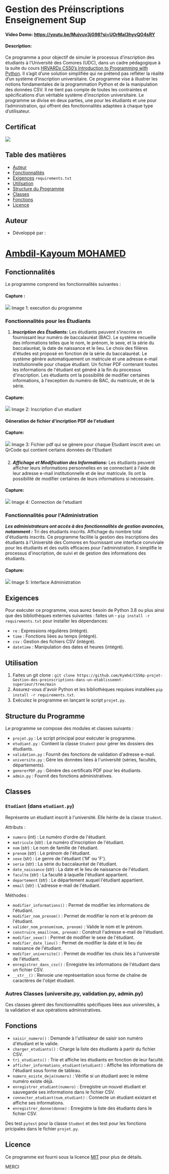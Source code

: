 # Gestion des Préinscriptions Enseignement Sup

#### Video Demo:  <https://youtu.be/Mujvuv3jG98?si=UOrMaI3hyvQO4sRY>

#### Description:
Ce programme a pour objectif de simuler le processus d’inscription des étudiants à l’Université des Comores (UDC), dans un cadre pédagogique à la suite du cours [HRVARDx CS50’s Introduction to Programming with Python](https://cs50.harvard.edu/python/2022/). Il s’agit d’une solution simplifiée qui ne prétend pas refléter la réalité d’un système d’inscription universitaire. Ce programme vise à illustrer les notions fondamentales de la programmation Python et de la manipulation des données CSV. Il ne tient pas compte de toutes les contraintes et spécifications d’un véritable système d’inscription universitaire. Le programme se divise en deux parties, une pour les étudiants et une pour l’administration, qui offrent des fonctionnalités adaptées à chaque type d’utilisateur.

## Certificat

<img src="projet/CS50Pcertificat.png" />

## Table des matières

- [Auteur](#auteur)
- [Fonctionnalités](#fonctionnalités) 
- [Exigences](#exigences) ``requirements.txt``
- [Utilisation](#utilisation)
- [Structure du Programme](#structure-du-programme)
- [Classes](#classes)
- [Fonctions](#fonctions)
- [Licence](#licence)

## Auteur
- Développé par : 
# [Ambdil-Kayoum MOHAMED](https://linktr.ee/Kayoummh)


## Fonctionnalités
Le programme comprend les fonctionnalités suivantes :

#### Capture :
<img src="projet/Capture_Menu.png" />
Image 1: execution du programme 
        
### Fonctionnalités pour les Étudiants
1. ***Inscription des Étudiants:*** 
Les étudiants peuvent s'inscrire en fournissant leur numéro de baccalauréat (BAC).
Le système recueille des informations telles que le nom, le prénom, le sexe, et la série du baccalauréat, la date de naissance et le lieu.
Le choix des filières d'études est proposé en fonction de la série du baccalauréat.
Le système génère automatiquement un matricule et une adresse e-mail institutionnelle pour chaque étudiant.
Un fichier PDF contenant toutes les informations de l'étudiant est généré à la fin du processus d'inscription.
Les étudiants ont la possibilité de modifier certaines informations, à l'exception du numéro de BAC, du matricule, et de la série.

#### Capture:
<img src="projet/Capture_inscription.png" />
Image 2: Inscription d'un etudiant

#### Géneration de fichier d'incription PDF de l'etudiant

#### Capture:
<img src="projet/2023XA657O.png" />
Image 3: Fichier pdf qui se gènere pour chaque Etudiant inscrit avec un QrCode qui contient certains données de l'Etudiant

###

2. ***Affichage et Modification des Informations:***
Les étudiants peuvent afficher leurs informations personnelles en se connectant à l'aide de leur adresse e-mail institutionnelle et de leur matricule.
Ils ont la possibilité de modifier certaines de leurs informations si nécessaire.

#### Capture:
<img src="projet/Capture_connection.png" />
Image 4: Connection de l'etudiant


### Fonctionnalités pour l'Administration
***Les administrateurs ont accès à des fonctionnalités de gestion avancées, notamment :***
Tri des étudiants inscrits.
Affichage du nombre total d'étudiants inscrits.
Ce programme facilite la gestion des inscriptions des étudiants à l'Université des Comores en fournissant une interface conviviale pour les étudiants et des outils efficaces pour l'administration. Il simplifie le processus d'inscription, de suivi et de gestion des informations des étudiants.

#### Capture:
<img src="projet/admin.jpg" />
Image 5: Interface Administration

## Exigences

Pour exécuter ce programme, vous aurez besoin de Python 3.8 ou plus ainsi que des bibliothèques externes suivantes :
faites un  - ``pip install -r requirements.txt`` pour installer les dépendances:

- `re` : Expressions régulières (intégré).
- `time` : Fonctions liées au temps (intégré).
- `csv` : Gestion des fichiers CSV (intégré).
- `datetime` : Manipulation des dates et heures (intégré).

## Utilisation

1. Faites un git clone : ``git clone https://github.com/Kymhd/CS50p-projet-Gestion-des-preinscriptions-dans-un-etablissemnt-superieur/tree/main``
2. Assurez-vous d'avoir Python et les bibliothèques requises installées ``pip install -r requirements.txt``.
3. Exécutez le programme en lançant le script `projet.py`.

## Structure du Programme

Le programme se compose des modules et classes suivants :

- `projet.py` : Le script principal pour exécuter le programme.
- `etudiant.py` : Contient la classe `Student` pour gérer les dossiers des étudiants.
- `validation.py` : Fournit des fonctions de validation d'adresse e-mail.
- `universite.py` : Gère les données liées à l'université (séries, facultés, départements).
- `genererPDF.py` : Génère des certificats PDF pour les étudiants.
- `admin.py` : Fournit des fonctions administratives.

## Classes

### `Etudiant` (dans `etudiant.py`)

Représente un étudiant inscrit à l'université. Elle hérite de la classe `Student`.

Attributs :
- `numero` (int) : Le numéro d'ordre de l'étudiant.
- `matricule` (str) : Le numéro d'inscription de l'étudiant.
- `nom` (str) : Le nom de famille de l'étudiant.
- `prenom` (str) : Le prénom de l'étudiant.
- `sexe` (str) : Le genre de l'étudiant ('M' ou 'F').
- `serie` (str) : La série du baccalauréat de l'étudiant.
- `date_naissance` (str) : La date et le lieu de naissance de l'étudiant.
- `faculte` (str) : La faculté à laquelle l'étudiant appartient.
- `departement` (str) : Le département auquel l'étudiant appartient.
- `email` (str) : L'adresse e-mail de l'étudiant.

Méthodes :
- `modifier_informations()` : Permet de modifier les informations de l'étudiant.
- `modifier_nom_prenom()` : Permet de modifier le nom et le prénom de l'étudiant.
- `valider_nom_prenom(nom, prenom)` : Valide le nom et le prénom.
- `construire_email(nom, prenom)` : Construit l'adresse e-mail de l'étudiant.
- `modifier_sexe()` : Permet de modifier le sexe de l'étudiant.
- `modifier_date_lieu()` : Permet de modifier la date et le lieu de naissance de l'étudiant.
- `modifier_universite()` : Permet de modifier les choix liés à l'université de l'étudiant.
- `enregistrer_dans_csv()` : Enregistre les informations de l'étudiant dans un fichier CSV.
- `__str__()` : Renvoie une représentation sous forme de chaîne de caractères de l'objet étudiant.

### Autres Classes (universite.py, validation.py, admin.py)

Ces classes gèrent des fonctionnalités spécifiques liées aux universités, à la validation et aux opérations administratives.

## Fonctions

- `saisir_numero()` : Demande à l'utilisateur de saisir son numéro d'étudiant et le valide.
- `charger_etudiants()` : Charge la liste des étudiants à partir du fichier CSV.
- `tri_etudiants()` : Trie et affiche les étudiants en fonction de leur faculté.
- `afficher_informations_etudiant(etudiant)` : Affiche les informations de l'étudiant sous forme de tableau.
- `numero_existe_deja(numero)` : Vérifie si un étudiant avec le même numéro existe déjà.
- `enregistrer_etudiant(numero)` : Enregistre un nouvel étudiant et sauvegarde ses informations dans le fichier CSV.
- `connecter_etudiant(num_etudiant)` : Connecte un étudiant existant et affiche ses informations.
- `enregistrer_donne(donne)` : Enregistre la liste des étudiants dans le fichier CSV.

Des test ``pytest`` pour la classe ``Student`` et des test pour les fonctions pricipales dans le fichier ``projet.py``.



## Licence

Ce programme est fourni sous la licence [MIT](LICENSE) pour plus de détails.



MERCI
